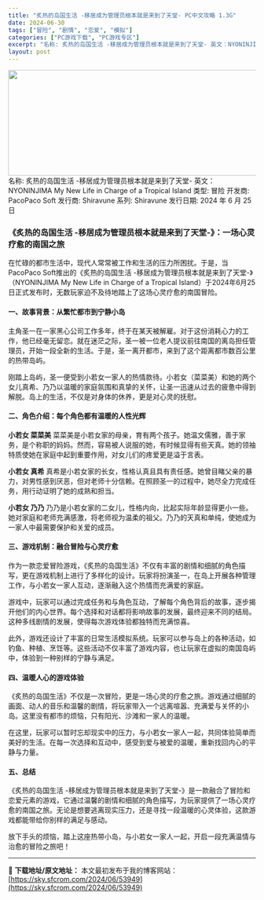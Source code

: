 ```yaml
---
title: "炙热的岛国生活 -移居成为管理员根本就是来到了天堂- PC中文攻略 1.3G"
date: 2024-06-30
tags: ["冒险", "剧情", "恋爱", "模拟"]
categories: ["PC游戏下载", "PC游戏专区"]
excerpt: "名称: 炙热的岛国生活 -移居成为管理员根本就是来到了天堂- 英文：NYONINJIMA My New Life in Charge of a Tropical Island 类型: 冒险 开发商: PacoPaco Soft 发行商: Shiravune 系列: Shiravune 发行日期: 2&hellip;"
layout: post
---
```


<img class="size-full wp-image-53950 aligncenter" src="https://sky.sfcrom.com/wp-content/uploads/2024/06/2024062923202755.webp" alt="" width="660" height="215" />
名称: 炙热的岛国生活 -移居成为管理员根本就是来到了天堂-
英文：NYONINJIMA My New Life in Charge of a Tropical Island
类型: 冒险
开发商: PacoPaco Soft
发行商: Shiravune
系列: Shiravune
发行日期: 2024 年 6 月 25 日
<h3>《炙热的岛国生活 -移居成为管理员根本就是来到了天堂-》：一场心灵疗愈的南国之旅</h3>
在忙碌的都市生活中，现代人常常被工作和生活的压力所困扰。于是，当PacoPaco Soft推出的《炙热的岛国生活 -移居成为管理员根本就是来到了天堂-》（NYONINJIMA My New Life in Charge of a Tropical Island）于2024年6月25日正式发布时，无数玩家迫不及待地踏上了这场心灵疗愈的南国冒险。
<h4>一、故事背景：从繁忙都市到宁静小岛</h4>
主角圣一在一家黑心公司工作多年，终于在某天被解雇。对于这份消耗心力的工作，他已经毫无留恋。就在迷茫之际，圣一被一位老人提议前往南国的离岛担任管理员，开始一段全新的生活。于是，圣一离开都市，来到了这个距离都市数百公里的热带岛屿。

刚踏上岛屿，圣一便受到小若女一家人的热情款待。小若女（菜菜美）和她的两个女儿真希、乃乃以温暖的家庭氛围和真挚的关怀，让圣一迅速从过去的疲惫中得到解脱。岛上的生活，不仅是对身体的休养，更是对心灵的抚慰。
<h4>二、角色介绍：每个角色都有温暖的人性光辉</h4>
<strong>小若女 菜菜美</strong> 菜菜美是小若女家的母亲，育有两个孩子。她温文儒雅，善于家务，是个称职的妈妈。然而，容易被人说服的她，有时候显得有些天真。她的领袖特质使她在家庭中起到重要作用，对女儿们的疼爱更是溢于言表。

<strong>小若女 真希</strong> 真希是小若女家的长女，性格认真且具有责任感。她曾目睹父亲的暴力，对男性感到厌恶，但对老师十分信赖。在照顾圣一的过程中，她尽全力完成任务，用行动证明了她的成熟和担当。

<strong>小若女 乃乃</strong> 乃乃是小若女家的二女儿，性格内向，比起实际年龄显得更小一些。她对家庭和老师充满感激，将老师视为温柔的祖父。乃乃的天真和单纯，使她成为一家人中最需要保护和关爱的成员。
<h4>三、游戏机制：融合冒险与心灵疗愈</h4>
作为一款恋爱冒险游戏，《炙热的岛国生活》不仅有丰富的剧情和细腻的角色描写，更在游戏机制上进行了多样化的设计。玩家将扮演圣一，在岛上开展各种管理工作，与小若女一家人互动，逐渐融入这个热情而充满爱的家庭。

游戏中，玩家可以通过完成任务和与角色互动，了解每个角色背后的故事，逐步揭开他们的内心世界。每个选择和对话都将影响故事的发展，最终迎来不同的结局。这种多线剧情的发展，使得每次游戏体验都独特而充满惊喜。

此外，游戏还设计了丰富的日常生活模拟系统。玩家可以参与岛上的各种活动，如钓鱼、种植、烹饪等。这些活动不仅丰富了游戏内容，也让玩家在虚拟的南国岛屿中，体验到一种别样的宁静与满足。
<h4>四、温暖人心的游戏体验</h4>
《炙热的岛国生活》不仅是一次冒险，更是一场心灵的疗愈之旅。游戏通过细腻的画面、动人的音乐和温馨的剧情，将玩家带入一个远离喧嚣、充满爱与关怀的小岛。这里没有都市的烦恼，只有阳光、沙滩和一家人的温暖。

在这里，玩家可以暂时忘却现实中的压力，与小若女一家人一起，共同体验简单而美好的生活。在每一次选择和互动中，感受到爱与被爱的温暖，重新找回内心的平静与力量。
<h4>五、总结</h4>
《炙热的岛国生活 -移居成为管理员根本就是来到了天堂-》是一款融合了冒险和恋爱元素的游戏，它通过温馨的剧情和细腻的角色描写，为玩家提供了一场心灵疗愈的南国之旅。无论是想要逃离现实压力，还是寻找一段温暖的心灵体验，这款游戏都能带给你别样的满足与感动。

放下手头的烦恼，踏上这座热带小岛，与小若女一家人一起，开启一段充满温情与治愈的冒险之旅吧！

---
📖 **下载地址/原文地址：** 本文最初发布于我的博客网站：[https://sky.sfcrom.com/2024/06/53949](https://sky.sfcrom.com/2024/06/53949)
